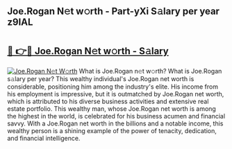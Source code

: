 ## Joe.Rogan N𝚎t w𝚘rth - Part-yXi S𝚊lary per year z9IAL

# <h2><a href="http://gc1huu.nevu.top/?p=Joe.Rogan">🔗 👉🔴 Joe.Rogan N𝚎t w𝚘rth - S𝚊lary</a></h2>

[![Joe.Rogan N𝚎t W𝚘rth](https://i.imgur.com/Oavwk0R.jpeg)](http://gc1huu.nevu.top/?p=Joe.Rogan)
What is Joe.Rogan n𝚎t w𝚘rth? What is Joe.Rogan s𝚊lary per year?
This wealthy individual's Joe.Rogan net worth is considerable, positioning him among the industry's elite. His income from his employment is impressive, but it is outmatched by Joe.Rogan net worth, which is attributed to his diverse business activities and extensive real estate portfolio. This wealthy man, whose Joe.Rogan net worth is among the highest in the world, is celebrated for his business acumen and financial savvy. With a Joe.Rogan net worth in the billions and a notable income, this wealthy person is a shining example of the power of tenacity, dedication, and financial intelligence.
